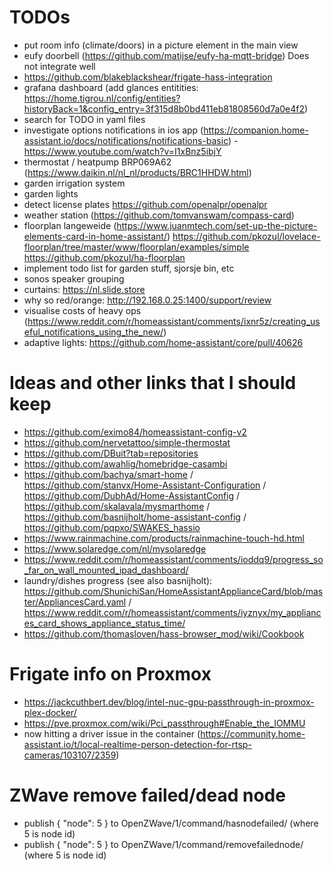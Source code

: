# TODOs
* put room info (climate/doors) in a picture element in the main view
* eufy doorbell (https://github.com/matijse/eufy-ha-mqtt-bridge) Does not integrate well
* https://github.com/blakeblackshear/frigate-hass-integration
* grafana dashboard (add glances entitities: https://home.tigrou.nl/config/entities?historyBack=1&config_entry=3f315d8b0bd411eb81808560d7a0e4f2)
* search for TODO in yaml files
* investigate options notifications in ios app (https://companion.home-assistant.io/docs/notifications/notifications-basic) - https://www.youtube.com/watch?v=I1xBnz5ibjY
* thermostat / heatpump BRP069A62 (https://www.daikin.nl/nl_nl/products/BRC1HHDW.html)
* garden irrigation system
* garden lights
* detect license plates https://github.com/openalpr/openalpr
* weather station (https://github.com/tomvanswam/compass-card)
* floorplan langeweide (https://www.juanmtech.com/set-up-the-picture-elements-card-in-home-assistant/) https://github.com/pkozul/lovelace-floorplan/tree/master/www/floorplan/examples/simple https://github.com/pkozul/ha-floorplan
* implement todo list for garden stuff, sjorsje bin, etc
* sonos speaker grouping
* curtains: https://nl.slide.store
* why so red/orange: http://192.168.0.25:1400/support/review
* visualise costs of heavy ops (https://www.reddit.com/r/homeassistant/comments/ixnr5z/creating_useful_notifications_using_the_new/)
* adaptive lights: https://github.com/home-assistant/core/pull/40626

# Ideas and other links that I should keep
* https://github.com/eximo84/homeassistant-config-v2
* https://github.com/nervetattoo/simple-thermostat
* https://github.com/DBuit?tab=repositories
* https://github.com/awahlig/homebridge-casambi
* https://github.com/bachya/smart-home / https://github.com/stanvx/Home-Assistant-Configuration / https://github.com/DubhAd/Home-AssistantConfig / https://github.com/skalavala/mysmarthome / https://github.com/basnijholt/home-assistant-config / https://github.com/pqpxo/SWAKES_hassio
* https://www.rainmachine.com/products/rainmachine-touch-hd.html
* https://www.solaredge.com/nl/mysolaredge
* https://www.reddit.com/r/homeassistant/comments/ioddq9/progress_so_far_on_wall_mounted_ipad_dashboard/
* laundry/dishes progress (see also basnijholt): https://github.com/ShunichiSan/HomeAssistantApplianceCard/blob/master/AppliancesCard.yaml / https://www.reddit.com/r/homeassistant/comments/iyznyx/my_appliances_card_shows_appliance_status_time/
* https://github.com/thomasloven/hass-browser_mod/wiki/Cookbook

# Frigate info on Proxmox
* https://jackcuthbert.dev/blog/intel-nuc-gpu-passthrough-in-proxmox-plex-docker/
* https://pve.proxmox.com/wiki/Pci_passthrough#Enable_the_IOMMU
* now hitting a driver issue in the container (https://community.home-assistant.io/t/local-realtime-person-detection-for-rtsp-cameras/103107/2359)

# ZWave remove failed/dead node
* publish { "node": 5 } to OpenZWave/1/command/hasnodefailed/ (where 5 is node id)
* publish { "node": 5 } to OpenZWave/1/command/removefailednode/ (where 5 is node id)

